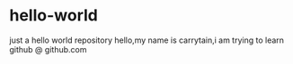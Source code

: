 # hello-world
just a hello world repository
hello,my name is carrytain,i am trying to learn github @ github.com
